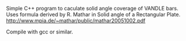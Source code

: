 Simple C++ program to caculate solid angle coverage of VANDLE bars.
Uses formula derived by R. Mathar in Solid angle of a Rectangular Plate.
http://www.mpia.de/~mathar/public/mathar20051002.pdf

Compile with gcc or similar.
